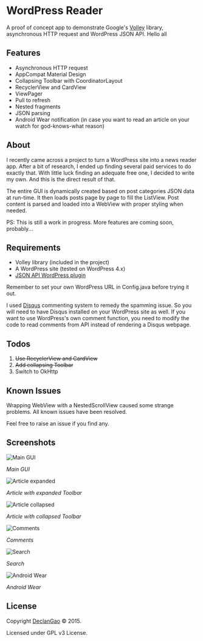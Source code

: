 # WordPress Reader
A proof of concept app to demonstrate Google's [Volley](https://android.googlesource.com/platform/frameworks/volley) library, asynchronous HTTP request and WordPress JSON API.
Hello all

## Features
* Asynchronous HTTP request
* AppCompat Material Design
* Collapsing Toolbar with CoordinatorLayout
* RecyclerView and CardView
* ViewPager
* Pull to refresh
* Nested fragments
* JSON parsing
* Android Wear notification (in case you want to read an article on your watch for god-knows-what reason)

## About
I recently came across a project to turn a WordPress site into a news reader app. After a bit of research, I ended up finding several paid services to do exactly that. With little luck finding an adequate free one, I decided to write my own. And this is the direct result of that. 

The entire GUI is dynamically created based on post categories JSON data at run-time. It then loads posts page by page to fill the ListView. Post content is parsed and loaded into a WebView with proper styling when needed.

PS: This is still a work in progress. More features are coming soon, probably... 

## Requirements
* Volley library (included in the project)
* A WordPress site (tested on WordPress 4.x)
* [JSON API WordPress plugin](https://wordpress.org/plugins/json-api/) 

Remember to set your own WordPress URL in Config.java before trying it out.

I used [Disqus](https://disqus.com/) commenting system to remedy the  spamming issue. So you will need to have Disqus installed on your WordPress site as well. If you want to use WordPress's own comment function, you need to modify the code to read comments from API instead of rendering a Disqus webpage.

## Todos
1. <del>Use RecyclerView and CardView</del>
2. <del>Add collapsing Toolbar<del>
3. Switch to OkHttp

## Known Issues
Wrapping WebView with a NestedScrollView caused some strange problems. All known issues have been resolved.

Feel free to raise an issue if you find any.

## Screenshots
![Main GUI](http://i.imgur.com/FDJyFTM.png)

*Main GUI*

![Article expanded](http://i.imgur.com/tJXSkpZ.png)

*Article with expanded Toolbar*

![Article collapsed](http://i.imgur.com/obETDUP.png)

*Article with collapsed Toolbar*

![Comments](http://i.imgur.com/IgUZsfI.png)

*Comments*

![Search](http://i.imgur.com/U9glsSX.png)

*Search*

![Android Wear](http://i.imgur.com/w3VrO87.png)

*Android Wear*

## License
Copyright [DeclanGao](http://twitter.com/DeclanGao/) © 2015.

Licensed under GPL v3 License.
